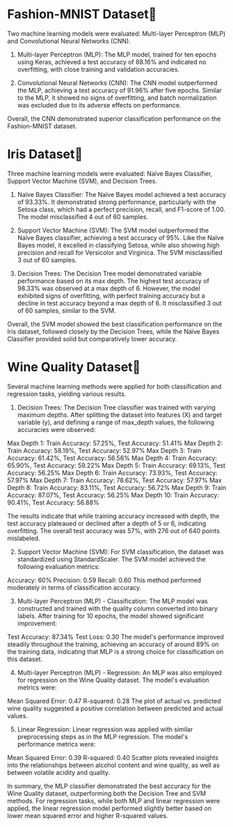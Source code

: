 # Fashion-MNIST Dataset👕
Two machine learning models were evaluated: Multi-layer Perceptron (MLP) and Convolutional Neural Networks (CNN).

1. Multi-layer Perceptron (MLP):
The MLP model, trained for ten epochs using Keras, achieved a test accuracy of 88.16% and indicated no overfitting, with close training and validation accuracies.

2. Convolutional Neural Networks (CNN):
The CNN model outperformed the MLP, achieving a test accuracy of 91.96% after five epochs. Similar to the MLP, it showed no signs of overfitting, and batch normalization was excluded due to its adverse effects on performance.

Overall, the CNN demonstrated superior classification performance on the Fashion-MNIST dataset.

# Iris Dataset🌸
Three machine learning models were evaluated: Naïve Bayes Classifier, Support Vector Machine (SVM), and Decision Trees.

1. Naïve Bayes Classifier:
The Naïve Bayes model achieved a test accuracy of 93.33%. It demonstrated strong performance, particularly with the Setosa class, which had a perfect precision, recall, and F1-score of 1.00. The model misclassified 4 out of 60 samples.

2. Support Vector Machine (SVM):
The SVM model outperformed the Naïve Bayes classifier, achieving a test accuracy of 95%. Like the Naïve Bayes model, it excelled in classifying Setosa, while also showing high precision and recall for Versicolor and Virginica. The SVM misclassified 3 out of 60 samples.

3. Decision Trees:
The Decision Tree model demonstrated variable performance based on its max depth. The highest test accuracy of 98.33% was observed at a max depth of 6. However, the model exhibited signs of overfitting, with perfect training accuracy but a decline in test accuracy beyond a max depth of 6. It misclassified 3 out of 60 samples, similar to the SVM.

Overall, the SVM model showed the best classification performance on the Iris dataset, followed closely by the Decision Trees, while the Naïve Bayes Classifier provided solid but comparatively lower accuracy.

# Wine Quality Dataset🍷
Several machine learning methods were applied for both classification and regression tasks, yielding various results.

1. Decision Trees: 
The Decision Tree classifier was trained with varying maximum depths. After splitting the dataset into features (X) and target variable (y), and defining a range of max_depth values, the following accuracies were observed:

Max Depth 1: Train Accuracy: 57.25%, Test Accuracy: 51.41%
Max Depth 2: Train Accuracy: 58.19%, Test Accuracy: 52.97%
Max Depth 3: Train Accuracy: 61.42%, Test Accuracy: 56.56%
Max Depth 4: Train Accuracy: 65.90%, Test Accuracy: 59.22%
Max Depth 5: Train Accuracy: 69.13%, Test Accuracy: 56.25%
Max Depth 6: Train Accuracy: 73.93%, Test Accuracy: 57.97%
Max Depth 7: Train Accuracy: 78.62%, Test Accuracy: 57.97%
Max Depth 8: Train Accuracy: 83.11%, Test Accuracy: 56.72%
Max Depth 9: Train Accuracy: 87.07%, Test Accuracy: 56.25%
Max Depth 10: Train Accuracy: 90.41%, Test Accuracy: 56.88%

The results indicate that while training accuracy increased with depth, the test accuracy plateaued or declined after a depth of 5 or 6, indicating overfitting. The overall test accuracy was 57%, with 276 out of 640 points mislabeled.

2. Support Vector Machine (SVM): 
For SVM classification, the dataset was standardized using StandardScaler. The SVM model achieved the following evaluation metrics:

Accuracy: 60%
Precision: 0.59
Recall: 0.60
This method performed moderately in terms of classification accuracy.

3. Multi-layer Perceptron (MLP) - Classification: 
The MLP model was constructed and trained with the quality column converted into binary labels. After training for 10 epochs, the model showed significant improvement:

Test Accuracy: 87.34%
Test Loss: 0.30
The model's performance improved steadily throughout the training, achieving an accuracy of around 89% on the training data, indicating that MLP is a strong choice for classification on this dataset.

4. Multi-layer Perceptron (MLP) - Regression: 
An MLP was also employed for regression on the Wine Quality dataset. The model's evaluation metrics were:

Mean Squared Error: 0.47
R-squared: 0.28
The plot of actual vs. predicted wine quality suggested a positive correlation between predicted and actual values.

5. Linear Regression: 
Linear regression was applied with similar preprocessing steps as in the MLP regression. The model's performance metrics were:

Mean Squared Error: 0.39
R-squared: 0.40
Scatter plots revealed insights into the relationships between alcohol content and wine quality, as well as between volatile acidity and quality.

In summary, the MLP classifier demonstrated the best accuracy for the Wine Quality dataset, outperforming both the Decision Tree and SVM methods. For regression tasks, while both MLP and linear regression were applied, the linear regression model performed slightly better based on lower mean squared error and higher R-squared values.
